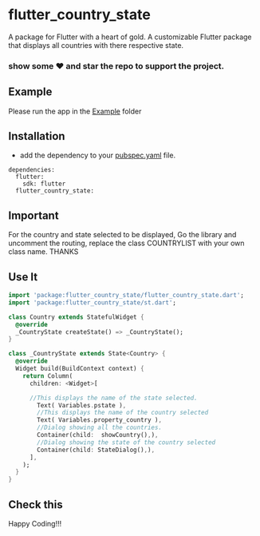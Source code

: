 # flutter_country_state

A package for Flutter with a heart of gold.
A customizable Flutter package that displays all countries with there respective state.
### show some :heart: and star the repo to support the project.

## Example

 Please run the app in the [Example](https://github.com/mimi-tech/flutter_country_state/tree/master/example) folder

## Installation
* add the dependency to your [pubspec.yaml](https://github.com/mimi-tech/flutter_country_state/tree/master/pubspec.yaml) file.
```
dependencies:
  flutter:
    sdk: flutter
  flutter_country_state:
  ```
## Important

For the country and state selected to be displayed, Go the library and uncomment the routing, replace the class COUNTRYLIST with your own
class name. THANKS

 ## Use It
  ``` dart
 import 'package:flutter_country_state/flutter_country_state.dart';
 import 'package:flutter_country_state/st.dart';
 
  class Country extends StatefulWidget {
    @override
    _CountryState createState() => _CountryState();
  }

  class _CountryState extends State<Country> {
    @override
    Widget build(BuildContext context) {
      return Column(
        children: <Widget>[

        //This displays the name of the state selected.
          Text( Variables.pstate ),
          //This displays the name of the country selected
          Text( Variables.property_country ),
          //Dialog showing all the countries.
          Container(child:  showCountry(),),
          //Dialog showing the state of the country selected
          Container(child: StateDialog(),),
        ],
      );
    }
  }

```

## Check this

Happy Coding!!!